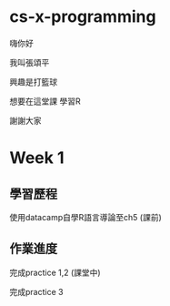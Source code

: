 # cs-x-programming
嗨你好

我叫張頌平

興趣是打籃球

想要在這堂課 學習R

謝謝大家

# Week 1

## 學習歷程

使用datacamp自學R語言導論至ch5 (課前)

## 作業進度

完成practice 1,2 (課堂中)

完成practice 3

